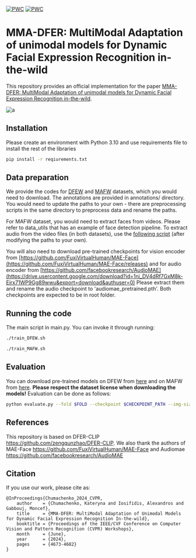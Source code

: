 [![PWC](https://img.shields.io/endpoint.svg?url=https://paperswithcode.com/badge/mma-dfer-multimodal-adaptation-of-unimodal/dynamic-facial-expression-recognition-on-dfew)](https://paperswithcode.com/sota/dynamic-facial-expression-recognition-on-dfew?p=mma-dfer-multimodal-adaptation-of-unimodal)
[![PWC](https://img.shields.io/endpoint.svg?url=https://paperswithcode.com/badge/mma-dfer-multimodal-adaptation-of-unimodal/dynamic-facial-expression-recognition-on-mafw)](https://paperswithcode.com/sota/dynamic-facial-expression-recognition-on-mafw?p=mma-dfer-multimodal-adaptation-of-unimodal)

# MMA-DFER: MultiModal Adaptation of unimodal models for Dynamic Facial Expression Recognition in-the-wild

This repository provides an official implementation for the paper [MMA-DFER: MultiModal Adaptation of unimodal models for Dynamic Facial Expression Recognition in-the-wild]( 
https://arxiv.org/abs/2404.09010).

![a](https://github.com/katerynaCh/av-emotion-recognition-in-the-wild/blob/main/fff.drawio.png)

## Installation

Please create an environment with Python 3.10 and use requirements file to install the rest of the libraries

```bash
pip install -r reqiurements.txt
```

## Data preparation

We provide the codes for [DFEW](https://dfew-dataset.github.io/) and [MAFW](https://mafw-database.github.io/MAFW/) datasets, which you would need to download. The annotations are provided in annotations/ directory. You would need to update the paths to your own - there are preprocessing scripts in the same directory to preprocess data and rename the paths. 

For MAFW dataset, you would need to extract faces from videos. Please refer to data_utils that has an example of face detection pipeline. 
To extract audio from the video files (in both datasets), use the [following script](https://github.com/katerynaCh/MMA-DFER/blob/main/mp42wav.sh) (after modifying the paths to your own).

You will also need to download pre-trained checkpoints for vision encoder from [https://github.com/FuxiVirtualHuman/MAE-Face](https://github.com/FuxiVirtualHuman/MAE-Face/releases) and for audio encoder from [https://github.com/facebookresearch/AudioMAE](https://drive.usercontent.google.com/download?id=1ni_DV4dRf7GxM8k-Eirx71WP9Gg89wwu&export=download&authuser=0) Please extract them and rename the audio checkpoint to 'audiomae_pretrained.pth'. Both checkpoints are expected to be in root folder.

## Running the code

The main script in main.py. You can invoke it through running:
```bash
./train_DFEW.sh
```
```bash
./train_MAFW.sh
```

## Evaluation

You can download pre-trained models on DFEW from [here](https://drive.google.com/drive/folders/1I3dvClr4oVH3h5cGmaFXmTc8aV-nYHof?usp=sharing) and on MAFW from [here](https://drive.google.com/drive/folders/1I5baHCpBdU5RT48yaFyNhnZoQkbHm-OS?usp=sharing). **Please respect the dataset license when downloading the models!** Evaluation can be done as follows:
```bash
python evaluate.py --fold $FOLD --checkpoint $CHECKPOINT_PATH --img-size $IMG_SIZE --dataset [MAFW|DFEW]
```

## References
This repository is based on DFER-CLIP https://github.com/zengqunzhao/DFER-CLIP. We also thank the authors of MAE-Face https://github.com/FuxiVirtualHuman/MAE-Face and Audiomae https://github.com/facebookresearch/AudioMAE

## Citation
If you use our work, please cite as:
```
@InProceedings{Chumachenko_2024_CVPR,
    author    = {Chumachenko, Kateryna and Iosifidis, Alexandros and Gabbouj, Moncef},
    title     = {MMA-DFER: MultiModal Adaptation of Unimodal Models for Dynamic Facial Expression Recognition In-the-wild},
    booktitle = {Proceedings of the IEEE/CVF Conference on Computer Vision and Pattern Recognition (CVPR) Workshops},
    month     = {June},
    year      = {2024},
    pages     = {4673-4682}
}
```

